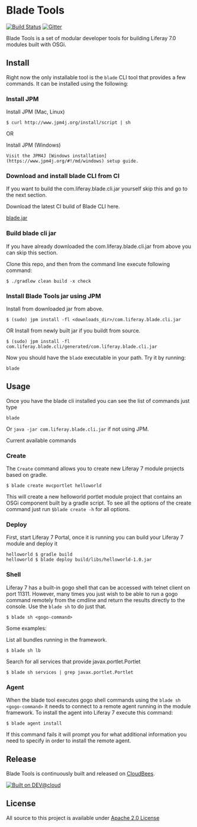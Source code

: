 # Blade Tools

[![Build Status](https://liferay-test-01.ci.cloudbees.com/job/blade.tools/badge/icon)](https://liferay-test-01.ci.cloudbees.com/job/blade.tools/)
[![Gitter](https://badges.gitter.im/Join%20Chat.svg)](https://gitter.im/gamerson/liferay-blade-tools?utm_source=badge&utm_medium=badge&utm_campaign=pr-badge&utm_content=badge)

Blade Tools is a set of modular developer tools for building Liferay 7.0 modules built with OSGi.

## Install 

Right now the only installable tool is the ```blade``` CLI tool that provides a few commands.  It can be installed using the following:

### Install JPM 
Install JPM (Mac, Linux)
```
$ curl http://www.jpm4j.org/install/script | sh
```

OR

Install JPM (Windows)
```
Visit the JPM4J [Windows installation](https://www.jpm4j.org/#!/md/windows) setup guide.
```

### Download and install blade CLI from CI

If you want to build the com.liferay.blade.cli.jar yourself skip this and go to the next section.

Download the latest CI build of Blade CLI here.

[blade.jar](https://liferay-test-01.ci.cloudbees.com/job/blade.tools/lastSuccessfulBuild/artifact/com.liferay.blade.cli/generated/com.liferay.blade.cli.jar)

### Build blade cli jar

If you have already downloaded the com.liferay.blade.cli.jar from above you can skip this section.

Clone this repo, and then from the command line execute following command:

```
$ ./gradlew clean build -x check
```

### Install Blade Tools jar using JPM

Install from downloaded jar from above.

```
$ (sudo) jpm install -fl <downloads_dir>/com.liferay.blade.cli.jar
```

OR Install from newly built jar if you buildt from source.

```
$ (sudo) jpm install -fl com.liferay.blade.cli/generated/com.liferay.blade.cli.jar
```

Now you should have the ```blade``` executable in your path. Try it by running:

```
blade
```

## Usage

Once you have the blade cli installed you can see the list of commands just type
```
blade
```

Or ```java -jar com.liferay.blade.cli.jar``` if not using JPM.

Current available commands

### Create

The ```Create``` command allows you to create new Liferay 7 module projects based on gradle.

```
$ blade create mvcportlet helloworld 
```

This will create a new helloworld portlet module project that contains an OSGi component built by a gradle script.
 To see all the options of the create command just run ```$blade create -h``` for all options.

### Deploy

First, start Liferay 7 Portal, once it is running you can build your Liferay 7 module and deploy it

```
helloworld $ gradle build
helloworld $ blade deploy build/libs/helloworld-1.0.jar
```

### Shell

Liferay 7 has a built-in gogo shell that can be accessed with telnet client on port 11311.  However, many times you just wish
to be able to run a gogo command remotely from the cmdline and return the results directly to the console.  Use the ```blade sh``` to do just that.

```
$ blade sh <gogo-command>
```

Some examples:

List all bundles running in the framework.
```
$ blade sh lb
```

Search for all services that provide javax.portlet.Portlet
```
$ blade sh services | grep javax.portlet.Portlet
```

### Agent

When the blade tool executes gogo shell commands using the ```blade sh <gogo-command>``` it needs to connect to a remote agent running in the module framework.  To install the agent into Liferay 7 execute this command:

```
$ blade agent install
```

If this command fails it will prompt you for what additional information you need to specify in order to install the remote agent.  

## Release
Blade Tools is continuously built and released on [CloudBees](https://https://liferay-test-01.ci.cloudbees.com/job/blade.tools/).

[![Built on DEV@cloud](http://www.cloudbees.com/sites/default/files/Button-Built-on-CB-1.png)](http://www.cloudbees.com/foss/foss-dev.cb)

## License
All source to this project is available under [Apache 2.0 License](/LICENSE.txt)
